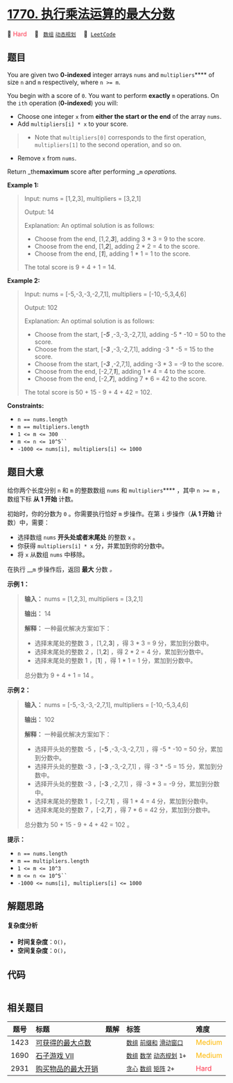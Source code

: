 # [1770. 执行乘法运算的最大分数](https://leetcode.com/problems/maximum-score-from-performing-multiplication-operations)

🔴 <font color=#ff334b>Hard</font>&emsp; 🔖&ensp; [`数组`](/leetcode/outline/tag/array.md) [`动态规划`](/leetcode/outline/tag/dynamic-programming.md)&emsp; 🔗&ensp;[`LeetCode`](https://leetcode.com/problems/maximum-score-from-performing-multiplication-operations)


## 题目

You are given two **0-indexed** integer arrays `nums` and `multipliers`**** of
size `n` and `m` respectively, where `n >= m`.

You begin with a score of `0`. You want to perform **exactly** `m` operations.
On the `ith` operation (**0-indexed**) you will:

  * Choose one integer `x` from **either the start or the end** of the array `nums`.
  * Add `multipliers[i] * x` to your score. 
> 
> * Note that `multipliers[0]` corresponds to the first operation, `multipliers[1]` to the second operation, and so on.
  * Remove `x` from `nums`.

Return _the**maximum** score after performing _`m` _operations._



**Example 1:**

> Input: nums = [1,2,3], multipliers = [3,2,1]
> 
> Output: 14
> 
> Explanation:  An optimal solution is as follows:
> - Choose from the end, [1,2,**_3_**], adding 3 * 3 = 9 to the score.
> - Choose from the end, [1,**_2_**], adding 2 * 2 = 4 to the score.
> - Choose from the end, [**_1_**], adding 1 * 1 = 1 to the score.
> 
> The total score is 9 + 4 + 1 = 14.

**Example 2:**

> Input: nums = [-5,-3,-3,-2,7,1], multipliers = [-10,-5,3,4,6]
> 
> Output: 102
> 
> Explanation: An optimal solution is as follows:
> - Choose from the start, [_**-5**_ ,-3,-3,-2,7,1], adding -5 * -10 = 50 to the score.
> - Choose from the start, [**_-3_** ,-3,-2,7,1], adding -3 * -5 = 15 to the score.
> - Choose from the start, [**_-3_** ,-2,7,1], adding -3 * 3 = -9 to the score.
> - Choose from the end, [-2,7,**_1_**], adding 1 * 4 = 4 to the score.
> - Choose from the end, [-2,**_7_**], adding 7 * 6 = 42 to the score. 
> 
> The total score is 50 + 15 - 9 + 4 + 42 = 102.

**Constraints:**

  * `n == nums.length`
  * `m == multipliers.length`
  * `1 <= m <= 300`
  * `m <= n <= 10^5`` `
  * `-1000 <= nums[i], multipliers[i] <= 1000`


## 题目大意

给你两个长度分别 `n` 和 `m` 的整数数组 `nums` 和 `multipliers`**** ，其中 `n >= m` ，数组下标 **从 1
开始** 计数。

初始时，你的分数为 `0` 。你需要执行恰好 `m` 步操作。在第 `i` 步操作（**从 1 开始** 计数）中，需要：

  * 选择数组 `nums` **开头处或者末尾处** 的整数 `x` 。
  * 你获得 `multipliers[i] * x` 分，并累加到你的分数中。
  * 将 `x` 从数组 `nums` 中移除。

在执行 __`m` 步操作后，返回 **最大** 分数 _。_

**示例 1：**

> 
> 
> 
> 
> 
> **输入：** nums = [1,2,3], multipliers = [3,2,1]
> 
> **输出：** 14
> 
> **解释：** 一种最优解决方案如下：
> - 选择末尾处的整数 3 ，[1,2,**3**] ，得 3 * 3 = 9 分，累加到分数中。
> - 选择末尾处的整数 2 ，[1,**2**] ，得 2 * 2 = 4 分，累加到分数中。
> - 选择末尾处的整数 1 ，[**1**] ，得 1 * 1 = 1 分，累加到分数中。
> 
> 总分数为 9 + 4 + 1 = 14 。

**示例 2：**

> 
> 
> 
> 
> 
> **输入：** nums = [-5,-3,-3,-2,7,1], multipliers = [-10,-5,3,4,6]
> 
> **输出：** 102
> 
> **解释：** 一种最优解决方案如下：
> - 选择开头处的整数 -5 ，[**-5** ,-3,-3,-2,7,1] ，得 -5 * -10 = 50 分，累加到分数中。
> - 选择开头处的整数 -3 ，[**-3** ,-3,-2,7,1] ，得 -3 * -5 = 15 分，累加到分数中。
> - 选择开头处的整数 -3 ，[**-3** ,-2,7,1] ，得 -3 * 3 = -9 分，累加到分数中。
> - 选择末尾处的整数 1 ，[-2,7,**1**] ，得 1 * 4 = 4 分，累加到分数中。
> - 选择末尾处的整数 7 ，[-2,**7**] ，得 7 * 6 = 42 分，累加到分数中。
> 
> 总分数为 50 + 15 - 9 + 4 + 42 = 102 。
> 
> 

**提示：**

  * `n == nums.length`
  * `m == multipliers.length`
  * `1 <= m <= 10^3`
  * `m <= n <= 10^5`` `
  * `-1000 <= nums[i], multipliers[i] <= 1000`


## 解题思路

#### 复杂度分析

- **时间复杂度**：`O()`，
- **空间复杂度**：`O()`，

## 代码

```javascript

```

## 相关题目

| 题号 | 标题 | 题解 | 标签 | 难度 |
| :------: | :------ | :------: | :------ | :------ |
| 1423 | [可获得的最大点数](https://leetcode.com/problems/maximum-points-you-can-obtain-from-cards) |  |  [`数组`](/leetcode/outline/tag/array.md) [`前缀和`](/leetcode/outline/tag/prefix-sum.md) [`滑动窗口`](/leetcode/outline/tag/sliding-window.md) | <font color=#ffb800>Medium</font> |
| 1690 | [石子游戏 VII](https://leetcode.com/problems/stone-game-vii) |  |  [`数组`](/leetcode/outline/tag/array.md) [`数学`](/leetcode/outline/tag/math.md) [`动态规划`](/leetcode/outline/tag/dynamic-programming.md) `1+` | <font color=#ffb800>Medium</font> |
| 2931 | [购买物品的最大开销](https://leetcode.com/problems/maximum-spending-after-buying-items) |  |  [`贪心`](/leetcode/outline/tag/greedy.md) [`数组`](/leetcode/outline/tag/array.md) [`矩阵`](/leetcode/outline/tag/matrix.md) `2+` | <font color=#ff334b>Hard</font> |

<style>
.blue {
    background-color: #096dd9;
    padding: 0.25rem 0.5rem;
    margin: 0;
    font-size: 0.85em;
    border-radius: 3px;
    color: white;
    font-weight: 500;
}
table th:first-of-type { width: 10%; }
table th:nth-of-type(2) { width: 35%; }
table th:nth-of-type(3) { width: 10%; }
table th:nth-of-type(4) { width: 35%; }
table th:nth-of-type(5) { width: 10%; }
</style>
